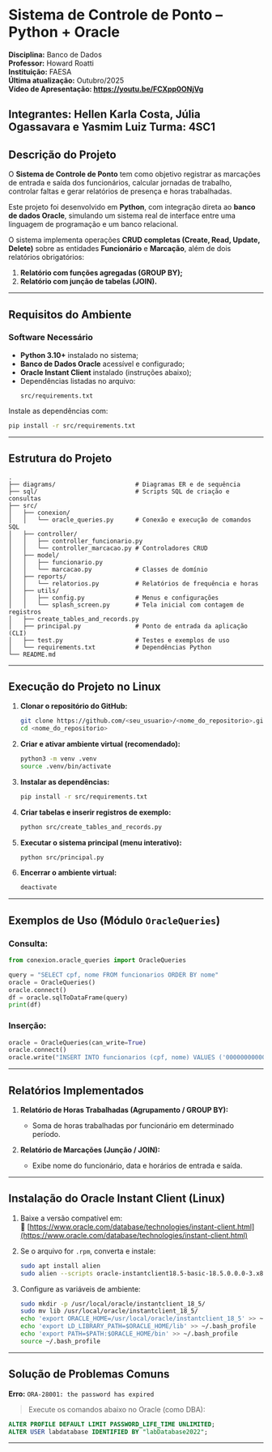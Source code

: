 # Sistema de Controle de Ponto – Python + Oracle

**Disciplina:** Banco de Dados  
**Professor:** Howard Roatti  
**Instituição:** FAESA  
**Última atualização:** Outubro/2025  
**Vídeo de Apresentação: https://youtu.be/FCXpp0ONjVg**

**Integrantes: Hellen Karla Costa, Júlia Ogassavara e Yasmim Luiz**
**Turma: 4SC1**
---

## Descrição do Projeto

O **Sistema de Controle de Ponto** tem como objetivo registrar as marcações de entrada e saída dos funcionários, calcular jornadas de trabalho, controlar faltas e gerar relatórios de presença e horas trabalhadas.

Este projeto foi desenvolvido em **Python**, com integração direta ao **banco de dados Oracle**, simulando um sistema real de interface entre uma linguagem de programação e um banco relacional.

O sistema implementa operações **CRUD completas (Create, Read, Update, Delete)** sobre as entidades **Funcionário** e **Marcação**, além de dois relatórios obrigatórios:
1. **Relatório com funções agregadas (GROUP BY);**  
2. **Relatório com junção de tabelas (JOIN).**

---

## Requisitos do Ambiente

### Software Necessário
- **Python 3.10+** instalado no sistema;
- **Banco de Dados Oracle** acessível e configurado;
- **Oracle Instant Client** instalado (instruções abaixo);
- Dependências listadas no arquivo:
  ```
  src/requirements.txt
  ```

Instale as dependências com:
```bash
pip install -r src/requirements.txt
```

---

## Estrutura do Projeto

```
.
├── diagrams/                      # Diagramas ER e de sequência
├── sql/                           # Scripts SQL de criação e consultas
├── src/
│   ├── conexion/
│   │   └── oracle_queries.py      # Conexão e execução de comandos SQL
│   ├── controller/
│   │   ├── controller_funcionario.py
│   │   └── controller_marcacao.py # Controladores CRUD
│   ├── model/
│   │   ├── funcionario.py
│   │   └── marcacao.py            # Classes de domínio
│   ├── reports/
│   │   └── relatorios.py          # Relatórios de frequência e horas
│   ├── utils/
│   │   ├── config.py              # Menus e configurações
│   │   └── splash_screen.py       # Tela inicial com contagem de registros
│   ├── create_tables_and_records.py
│   ├── principal.py               # Ponto de entrada da aplicação (CLI)
│   ├── test.py                    # Testes e exemplos de uso
│   └── requirements.txt           # Dependências Python
└── README.md
```

---

## Execução do Projeto no Linux

1. **Clonar o repositório do GitHub:**
   ```bash
   git clone https://github.com/<seu_usuario>/<nome_do_repositorio>.git
   cd <nome_do_repositorio>
   ```

2. **Criar e ativar ambiente virtual (recomendado):**
   ```bash
   python3 -m venv .venv
   source .venv/bin/activate
   ```

3. **Instalar as dependências:**
   ```bash
   pip install -r src/requirements.txt
   ```

4. **Criar tabelas e inserir registros de exemplo:**
   ```bash
   python src/create_tables_and_records.py
   ```

5. **Executar o sistema principal (menu interativo):**
   ```bash
   python src/principal.py
   ```

6. **Encerrar o ambiente virtual:**
   ```bash
   deactivate
   ```

---

## Exemplos de Uso (Módulo `OracleQueries`)

### Consulta:
```python
from conexion.oracle_queries import OracleQueries

query = "SELECT cpf, nome FROM funcionarios ORDER BY nome"
oracle = OracleQueries()
oracle.connect()
df = oracle.sqlToDataFrame(query)
print(df)
```

### Inserção:
```python
oracle = OracleQueries(can_write=True)
oracle.connect()
oracle.write("INSERT INTO funcionarios (cpf, nome) VALUES ('00000000000', 'Fulano')")
```

---

## Relatórios Implementados

1. **Relatório de Horas Trabalhadas (Agrupamento / GROUP BY):**
   - Soma de horas trabalhadas por funcionário em determinado período.

2. **Relatório de Marcações (Junção / JOIN):**
   - Exibe nome do funcionário, data e horários de entrada e saída.

---

## Instalação do Oracle Instant Client (Linux)

1. Baixe a versão compatível em:  
   🔗 [https://www.oracle.com/database/technologies/instant-client.html](https://www.oracle.com/database/technologies/instant-client.html)

2. Se o arquivo for `.rpm`, converta e instale:
   ```bash
   sudo apt install alien
   sudo alien --scripts oracle-instantclient18.5-basic-18.5.0.0.0-3.x86_64.rpm
   ```

3. Configure as variáveis de ambiente:
   ```bash
   sudo mkdir -p /usr/local/oracle/instantclient_18_5/
   sudo mv lib /usr/local/oracle/instantclient_18_5/
   echo 'export ORACLE_HOME=/usr/local/oracle/instantclient_18_5' >> ~/.bash_profile
   echo 'export LD_LIBRARY_PATH=$ORACLE_HOME/lib' >> ~/.bash_profile
   echo 'export PATH=$PATH:$ORACLE_HOME/bin' >> ~/.bash_profile
   source ~/.bash_profile
   ```

---

## Solução de Problemas Comuns

**Erro:** `ORA-28001: the password has expired`  
> Execute os comandos abaixo no Oracle (como DBA):
```sql
ALTER PROFILE DEFAULT LIMIT PASSWORD_LIFE_TIME UNLIMITED;
ALTER USER labdatabase IDENTIFIED BY "labDatabase2022";
```
---




